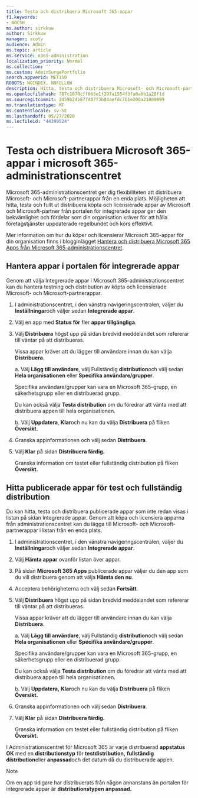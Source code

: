 ```yaml
---
title: Testa och distribuera Microsoft 365-appar
f1.keywords:
- NOCSH
ms.author: sirkkuw
author: Sirkkuw
manager: scotv
audience: Admin
ms.topic: article
ms.service: o365-administration
localization_priority: Normal
ms.collection: ''
ms.custom: AdminSurgePortfolio
search.appverid: MET150
ROBOTS: NOINDEX, NOFOLLOW
description: Hitta, testa och distribuera Microsoft- och Microsoft-partnerappar för användare och grupper i organisationen från portalen för integrerade appar i Microsoft 365-administrationscentret.
ms.openlocfilehash: 787c1670cff865e1f207a1554f3fa6a0b1a28f1d
ms.sourcegitcommit: 2d59b24b877487f3b84aefdc7b1e200a21009999
ms.translationtype: MT
ms.contentlocale: sv-SE
ms.lasthandoff: 05/27/2020
ms.locfileid: "44399524"
---
```

# <a name="test-and-deploy-microsoft-365-apps-in-the-microsoft-365-admin-center"></a>Testa och distribuera Microsoft 365-appar i microsoft 365-administrationscentret

Microsoft 365-administrationscentret ger dig flexibiliteten att distribuera Microsoft- och Microsoft-partnerappar från en enda plats. Möjligheten att hitta, testa och fullt ut distribuera köpta och licensierade appar av Microsoft och Microsoft-partner från portalen för integrerade appar ger den bekvämlighet och fördelar som din organisation kräver för att hålla företagstjänster uppdaterade regelbundet och körs effektivt.  

Mer information om hur du köper och licensierar Microsoft 365-appar för din organisation finns i blogginlägget [Hantera och distribuera Microsoft 365 Apps från Microsoft 365-administrationscentret](https://techcommunity.microsoft.com/t5/microsoft-365-blog/manage-and-deploy-microsoft-365-apps-from-the-microsoft-365/ba-p/1194324).
  
## <a name="manage-apps-in-the-integrated-apps-portal"></a>Hantera appar i portalen för integrerade appar

Genom att välja Integrerade appar i Microsoft 365-administrationscentret kan du hantera testning och distribution av köpta och licensierade Microsoft- och Microsoft-partnerappar. 

1. I administrationscentret, i den vänstra navigeringscentralen, väljer du **Inställningar**och väljer sedan **Integrerade appar**. 

2. Välj en app med **Status för** fler **appar tillgängliga**.

3. Välj **Distribuera** högst upp på sidan bredvid meddelandet som refererar till väntar på att distribueras.

    Vissa appar kräver att du lägger till användare innan du kan välja **Distribuera**.

    a. Välj **Lägg till användare**, välj Fullständig **distribution**och välj sedan **Hela organisationen** eller **Specifika användare/grupper**.

    Specifika användare/grupper kan vara en Microsoft 365-grupp, en säkerhetsgrupp eller en distribuerad grupp.

    Du kan också välja **Testa distribution** om du föredrar att vänta med att distribuera appen till hela organisationen.

    b. Välj **Uppdatera**, **Klar**och nu kan du välja **Distribuera** på fliken **Översikt.**  

4. Granska appinformationen och välj sedan **Distribuera**. 

5. Välj **Klar** på sidan **Distribuera färdig.** 

    Granska information om testet eller fullständig distribution på fliken **Översikt.**

## <a name="find-published-apps-for-test-and-full-deployment"></a>Hitta publicerade appar för test och fullständig distribution 

Du kan hitta, testa och distribuera publicerade appar som inte redan visas i listan på sidan Integrerade appar. Genom att köpa och licensiera apparna från administrationscentret kan du lägga till Microsoft- och Microsoft-partnerappar i listan från en enda plats.

1. I administrationscentret, i den vänstra navigeringscentralen, väljer du **Inställningar**och väljer sedan **Integrerade appar**. 

2. Välj **Hämta appar** ovanför listan över appar.

3. På sidan **Microsoft 365 Apps** publicerade appar väljer du den app som du vill distribuera genom att välja **Hämta den nu**.

4. Acceptera behörigheterna och välj sedan **Fortsätt**.

5. Välj **Distribuera** högst upp på sidan bredvid meddelandet som refererar till väntar på att distribueras.

    Vissa appar kräver att du lägger till användare innan du kan välja **Distribuera**.

    a. Välj **Lägg till användare**, välj Fullständig **distribution**och välj sedan **Hela organisationen** eller **Specifika användare/grupper**.

    Specifika användare/grupper kan vara en Microsoft 365-grupp, en säkerhetsgrupp eller en distribuerad grupp.

    Du kan också välja **Testa distribution** om du föredrar att vänta med att distribuera appen till hela organisationen.

    b. Välj **Uppdatera,** **Klar**och nu kan du välja **Distribuera** på fliken **Översikt.**  

6. Granska appinformationen och välj sedan **Distribuera**. 

7. Välj **Klar** på sidan **Distribuera färdig.** 

    Granska information om testet eller fullständig distribution på fliken **Översikt.**

I Administrationscentret för Microsoft 365 är varje distribuerad **appstatus** **OK** med en **distributionstyp** för **testdistribution,** **fullständig distribution**eller **anpassad**och det datum då du distribuerade appen.

> [!NOTE]
> Om en app tidigare har distribuerats från någon annanstans än portalen för integrerade appar är **distributionstypen** **anpassad.**
  
